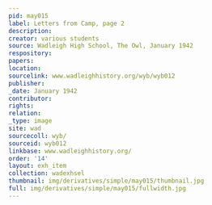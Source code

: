 ```yaml
---
pid: may015
label: Letters from Camp, page 2
description:
creator: various students
source: Wadleigh High School, The Owl, January 1942
respository:
papers:
location:
sourcelink: www.wadleighhistory.org/wyb/wyb012
publisher:
_date: January 1942
contributor:
rights:
relation:
_type: image
site: wad
sourcecoll: wyb/
sourceid: wyb012
linkbase: www.wadleighhistory.org/
order: '14'
layout: exh_item
collection: wadexhsel
thumbnail: img/derivatives/simple/may015/thumbnail.jpg
full: img/derivatives/simple/may015/fullwidth.jpg
---
```

